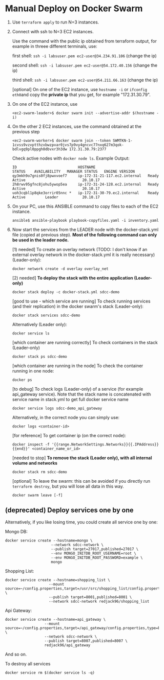 # Manual Deploy on Docker Swarm
1) Use `terraform apply` to run N=3 instances.
2) Connect with ssh to N=3 EC2 instances. 

   Use the command with the public ip obtained from terraform output, for example in threee different terminals, use:

   first shell: `ssh -i labsuser.pem ec2-user@34.234.91.106` (change the ip)

   second shell: `ssh -i labsuser.pem ec2-user@54.172.40.156` (change the ip)

   third shell: `ssh -i labsuser.pem ec2-user@54.211.66.163` (change the ip)

   [optional] On one of the EC2 instance, use `hostname -i` or `ifconfig eth0`and copy the **private ip** that you get, for example "172.31.30.79".

3) On one of the EC2 instance, use
   ```
   <ec2-swarm-leader>$ docker swarm init --advertise-addr $(hostname -i)
   ```
4) On the other 2 EC2 instances, use the command obtained at the previous step
   ```
   <ec2-swarm-worker>$ docker swarm join --token SWMTKN-1-1cvss9vzvptthzxbwzpvar0jvs7p9vy4gncvc77nxq627m3qok-bdlvgq9pl0ppgh0dbvxr3h3dw 172.31.30.79:2377
   ```
   Check active nodes with `docker node ls`. Example Output:
   ```console
   ID                            HOSTNAME                        STATUS    AVAILABILITY   MANAGER STATUS   ENGINE VERSION
   qy3mkh9o7gnis0fj8pwxvoef7     ip-172-31-21-117.ec2.internal   Ready     Active                          20.10.17
   2h8rwv95gfnc8johu5ywop5ea     ip-172-31-24-128.ec2.internal   Ready     Active                          20.10.17
   uoh3cqbl1p8qke3orrir05nnc *   ip-172-31-30-79.ec2.internal    Ready     Active         Leader           20.10.17
   ```
5) On your PC, use this ANSIBLE command to copy files to each of the EC2 instance.

   ```
   ansible$ ansible-playbook playbook-copyfiles.yaml -i inventory.yaml
   ```
   
6) Now start the services from the LEADER node with the docker-stack.yml file (copied at previous step). **Most of the following command can only be used in the leader node.**

   [1) needed] To create an overlay network (TODO: I don't know if an external overlay network in the docker-stack.yml it is really necessary) (Leader-only):

   ```
   docker network create -d overlay overlay_net
   ```

   [2) needed] **To deploy the stack with the entire application (Leader-only)**
   
   ```
   docker stack deploy -c docker-stack.yml sdcc-demo
   ```
   [good to use - which service are running] To check running services (and their replication) in the docker swarm's stack (Leader-only):
   ```
   docker stack services sdcc-demo
   ```   
   Alternatively (Leader only):
   ```   
   docker service ls
   ```
   [which container are running correctly] To check containers in the stack (Leader-only)
   ```
   docker stack ps sdcc-demo
   ```
   [which container are running in the node] To check the container running in one node:
   ```
   docker ps
   ```
   [to debug] To check logs (Leader-only) of a service (for example api_gateway service). Note that the stack name is concatenated with service name in stack.yml to get full docker service name
   ```
   docker service logs sdcc-demo_api_gateway
   ```
   Alternatively, in the correct node you can simply use:
   ```
   docker logs <container-id>
   ```
   [for reference] To get container ip (on the correct node):
   ```
   docker inspect -f '{{range.NetworkSettings.Networks}}{{.IPAddress}}{{end}}' <container_name_or_id>
   ```
   [needed to stop] **To remove the stack (Leader only), with all internal volume and networks**
   ```   
   docker stack rm sdcc-demo
   ```
   [optional] To leave the swarm: this can be avoided if you directly run `terraform destroy`, but you will lose all data in this way.
   ```
   docker swarm leave [-f]
   ```

## (deprecated) Deploy services one by one 
Alternatively, if you like losing time, you could create all service one by one:

Mongo DB:

```
docker service create --hostname=mongo \
                     --network sdcc-network \
                     --publish target=27017,published=27017 \
                     --env MONGO_INITDB_ROOT_USERNAME=root \
                     --env MONGO_INITDB_ROOT_PASSWORD=example \
                     mongo
```

Shopping List: 
```
docker service create --hostname=shopping_list \
                    --mount source=~/config.properties,target=/usr/src/shopping_list/config.properties,type=bind \
                    --publish target=8001,published=8001 \
                    --network sdcc-network redjack96/shopping_list 
```


Api Gateway:
```
docker service create --hostname=api_gateway \
                  --mount source=~/config.properties,target=/api_gateway/config.properties,type=bind \
                  --network sdcc-network \
                  --publish target=8007,published=8007 \
                  redjack96/api_gateway
```
And so on.

To destroy all services
```
docker service rm $(docker service ls -q)
```

    